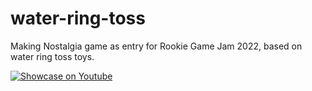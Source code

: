 # water-ring-toss
Making Nostalgia game as entry for Rookie Game Jam 2022, based on water ring toss toys.

[![Showcase on Youtube](https://img.youtube.com/vi/MOaZu6p_Vcs/maxresdefault.jpg)](https://www.youtube.com/watch?v=MOaZu6p_Vcs&ab_channel=Sarah)
